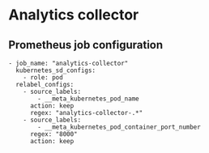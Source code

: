 # Analytics collector

## Prometheus job configuration

```
- job_name: "analytics-collector"
  kubernetes_sd_configs:
    - role: pod
  relabel_configs:
    - source_labels:
        - __meta_kubernetes_pod_name
      action: keep
      regex: "analytics-collector-.*"
    - source_labels:
        - __meta_kubernetes_pod_container_port_number
      regex: "8000"
      action: keep
```
